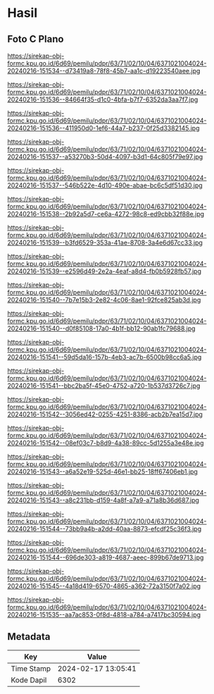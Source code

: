 # Hasil

## Foto C Plano

https://sirekap-obj-formc.kpu.go.id/6d69/pemilu/pdpr/63/71/02/10/04/6371021004024-20240216-151534--d73419a8-78f8-45b7-aa1c-d19223540aee.jpg

https://sirekap-obj-formc.kpu.go.id/6d69/pemilu/pdpr/63/71/02/10/04/6371021004024-20240216-151536--84664f35-d1c0-4bfa-b7f7-6352da3aa7f7.jpg

https://sirekap-obj-formc.kpu.go.id/6d69/pemilu/pdpr/63/71/02/10/04/6371021004024-20240216-151536--411950d0-1ef6-44a7-b237-0f25d3382145.jpg

https://sirekap-obj-formc.kpu.go.id/6d69/pemilu/pdpr/63/71/02/10/04/6371021004024-20240216-151537--a53270b3-50d4-4097-b3d1-64c805f79e97.jpg

https://sirekap-obj-formc.kpu.go.id/6d69/pemilu/pdpr/63/71/02/10/04/6371021004024-20240216-151537--546b522e-4d10-490e-abae-bc6c5df51d30.jpg

https://sirekap-obj-formc.kpu.go.id/6d69/pemilu/pdpr/63/71/02/10/04/6371021004024-20240216-151538--2b92a5d7-ce6a-4272-98c8-ed9cbb32f88e.jpg

https://sirekap-obj-formc.kpu.go.id/6d69/pemilu/pdpr/63/71/02/10/04/6371021004024-20240216-151539--b3fd6529-353a-41ae-8708-3a4e6d67cc33.jpg

https://sirekap-obj-formc.kpu.go.id/6d69/pemilu/pdpr/63/71/02/10/04/6371021004024-20240216-151539--e2596d49-2e2a-4eaf-a8d4-fb0b5928fb57.jpg

https://sirekap-obj-formc.kpu.go.id/6d69/pemilu/pdpr/63/71/02/10/04/6371021004024-20240216-151540--7b7e15b3-2e82-4c06-8ae1-92fce825ab3d.jpg

https://sirekap-obj-formc.kpu.go.id/6d69/pemilu/pdpr/63/71/02/10/04/6371021004024-20240216-151540--d0f85108-17a0-4b1f-bb12-90ab1fc79688.jpg

https://sirekap-obj-formc.kpu.go.id/6d69/pemilu/pdpr/63/71/02/10/04/6371021004024-20240216-151541--59d5da16-157b-4eb3-ac7b-6500b98cc6a5.jpg

https://sirekap-obj-formc.kpu.go.id/6d69/pemilu/pdpr/63/71/02/10/04/6371021004024-20240216-151541--bbc2ba5f-45e0-4752-a720-1b537d3726c7.jpg

https://sirekap-obj-formc.kpu.go.id/6d69/pemilu/pdpr/63/71/02/10/04/6371021004024-20240216-151542--3056ed42-0255-4251-8386-acb2b7ea15d7.jpg

https://sirekap-obj-formc.kpu.go.id/6d69/pemilu/pdpr/63/71/02/10/04/6371021004024-20240216-151542--08ef03c7-b8d9-4a38-89cc-5d1255a3e48e.jpg

https://sirekap-obj-formc.kpu.go.id/6d69/pemilu/pdpr/63/71/02/10/04/6371021004024-20240216-151543--a6a52e19-525d-46e1-bb25-18ff67406eb1.jpg

https://sirekap-obj-formc.kpu.go.id/6d69/pemilu/pdpr/63/71/02/10/04/6371021004024-20240216-151543--a8c231bb-d159-4a8f-a7a9-a71a8b36d687.jpg

https://sirekap-obj-formc.kpu.go.id/6d69/pemilu/pdpr/63/71/02/10/04/6371021004024-20240216-151544--73bb9a4b-a2dd-40aa-8873-efcdf25c36f3.jpg

https://sirekap-obj-formc.kpu.go.id/6d69/pemilu/pdpr/63/71/02/10/04/6371021004024-20240216-151544--696de303-a819-4687-aeec-899b67de9713.jpg

https://sirekap-obj-formc.kpu.go.id/6d69/pemilu/pdpr/63/71/02/10/04/6371021004024-20240216-151545--4a18d419-6570-4865-a362-72a3150f7a02.jpg

https://sirekap-obj-formc.kpu.go.id/6d69/pemilu/pdpr/63/71/02/10/04/6371021004024-20240216-151535--aa7ac853-0f8d-4818-a784-a7417bc30594.jpg


## Metadata

| Key        | Value               |
| ---------- | ------------------- |
| Time Stamp | 2024-02-17 13:05:41 |
| Kode Dapil | 6302                |



